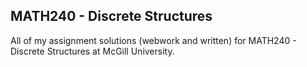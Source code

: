 ## MATH240 - Discrete Structures

All of my assignment solutions (webwork and written) for MATH240 - Discrete Structures
at McGill University.
